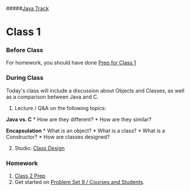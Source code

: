 #####[Java Track](../../)

# Class 1

### Before Class
For homework, you should have done [Prep for Class 1](../class1-prep)

### During Class
Today's class will include a discussion about Objects and Classes, as well as a comparison between Java and C.

1. Lecture / Q&A on the following topics:

  **Java vs. C**
	* How are they different?
	* How are they similar?
	
  **Encapsulation**
	* What is an object?
	* What is a class?
	* What is a Constructor?
	* How are classes designed?

2. Studio: [Class Design](../studios/class-design)

### Homework
1. [Class 2 Prep](../class2-prep) 
2. Get started on [Problem Set 9 / Courses and Students](../problem-set-1/).
